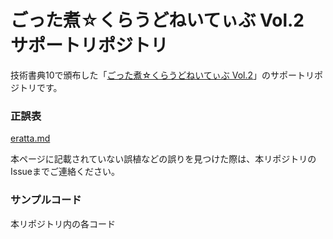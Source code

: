# ごった煮☆くらうどねいてぃぶ Vol.2 サポートリポジトリ

技術書典10で頒布した「[ごった煮☆くらうどねいてぃぶ Vol.2]()」のサポートリポジトリです。

### 正誤表

[eratta.md](/eratta.md)

本ページに記載されていない誤植などの誤りを見つけた際は、本リポジトリのIssueまでご連絡ください。

### サンプルコード

本リポジトリ内の各コード

